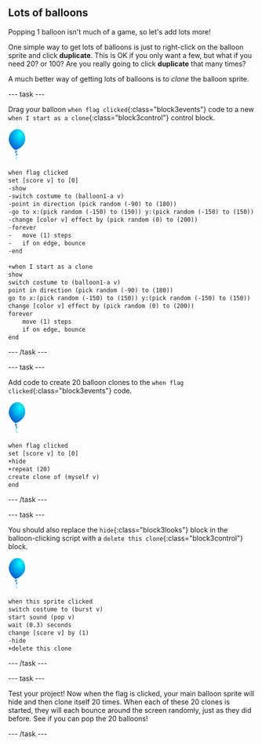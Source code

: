 ## Lots of balloons

Popping 1 balloon isn't much of a game, so let's add lots more!

One simple way to get lots of balloons is just to right-click on the balloon sprite and click **duplicate**. This is OK if you only want a few, but what if you need 20? or 100? Are you really going to click **duplicate** that many times?

A much better way of getting lots of balloons is to _clone_ the balloon sprite.

--- task ---

Drag your balloon `when flag clicked`{:class="block3events"} code to a new `when I start as a clone`{:class="block3control"} control block.

![balloon sprite](images/balloon-sprite.png)

```blocks3
when flag clicked
set [score v] to [0]
-show
-switch costume to (balloon1-a v)
-point in direction (pick random (-90) to (180))
-go to x:(pick random (-150) to (150)) y:(pick random (-150) to (150))
-change [color v] effect by (pick random (0) to (200))
-forever
-	move (1) steps
-	if on edge, bounce
-end

+when I start as a clone
show
switch costume to (balloon1-a v)
point in direction (pick random (-90) to (180))
go to x:(pick random (-150) to (150)) y:(pick random (-150) to (150))
change [color v] effect by (pick random (0) to (200))
forever
	move (1) steps
	if on edge, bounce
end
```

--- /task ---

--- task ---

Add code to create 20 balloon clones to the `when flag clicked`{:class="block3events"} code.

![balloon sprite](images/balloon-sprite.png)

```blocks3
when flag clicked
set [score v] to [0]
+hide
+repeat (20)
create clone of (myself v)
end
```

--- /task ---

--- task ---

You should also replace the `hide`{:class="block3looks"} block in the balloon-clicking script with a `delete this clone`{:class="block3control"} block.

![balloon sprite](images/balloon-sprite.png)

```blocks3
when this sprite clicked
switch costume to (burst v)
start sound (pop v)
wait (0.3) seconds
change [score v] by (1)
-hide
+delete this clone
```

--- /task ---


--- task ---

Test your project! Now when the flag is clicked, your main balloon sprite will hide and then clone itself 20 times. When each of these 20 clones is started, they will each bounce around the screen randomly, just as they did before. See if you can pop the 20 balloons!

--- /task ---

